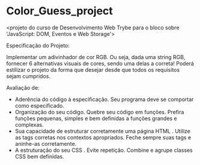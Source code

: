 # Color_Guess_project

<projeto do curso de Desenvolvimento Web Trybe para o bloco sobre 'JavaScript: DOM, Eventos e Web Storage'>

Especificação do Projeto:

Implementar um adivinhador de cor RGB. Ou seja, dada uma string RGB, fornecer 6 alternativas visuais de cores, sendo uma delas a correta! Poderá estilizar o projeto da forma que desejar desde que todos os requisitos sejam cumpridos.

Avaliação de:

- Aderência do código à especificação. Seu programa deve se comportar como especificado.
- Organização do seu código. Quebre seu código em funções. Prefira funções pequenas, simples e bem definidas a funções grandes e complexas.
- Sua capacidade de estruturar corretamente uma página HTML . Utilize as tags corretas nos contextos apropriados. Feche sempre suas tags e aninhe-as corretamente.
- A estruturação do seu CSS . Evite repetição. Combine e agrupe classes CSS bem definidas.
